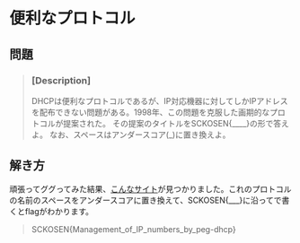 # 便利なプロトコル
## 問題
> ### [Description]
> DHCPは便利なプロトコルであるが、IP対応機器に対してしかIPアドレスを配布できない問題がある。1998年、この問題を克服した画期的なプロトコルが提案された。
その提案のタイトルをSCKOSEN{____}の形で答えよ。
なお、スペースはアンダースコア(\_)に置き換えよ。

## 解き方
頑張ってググってみた結果、[こんなサイト](http://www.kt.rim.or.jp/~ksk/joke-RFC/rfc2322j.txt)が見つかりました。これのプロトコルの名前のスペースをアンダースコアに置き換えて、SCKOSEN{\___}に沿ってで書くとflagがわかります。

> SCKOSEN{Management_of_IP_numbers_by_peg-dhcp}
